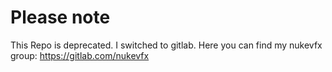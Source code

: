 Please note
===========
This Repo is deprecated. I switched to gitlab. Here you can find my nukevfx group: https://gitlab.com/nukevfx
